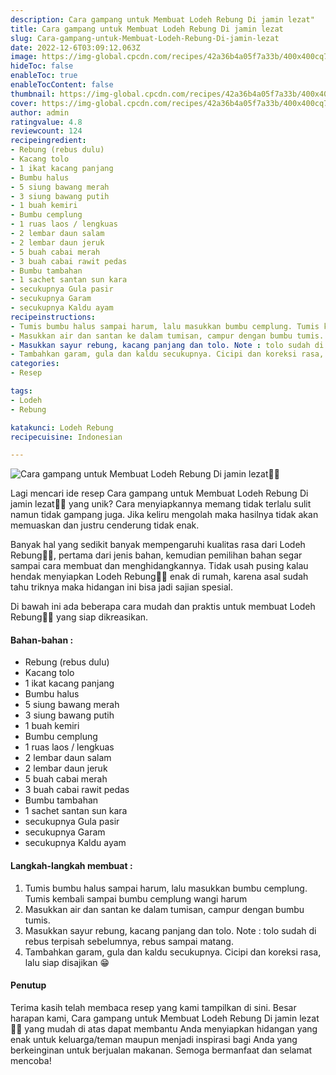 ```yaml
---
description: Cara gampang untuk Membuat Lodeh Rebung Di jamin lezat"
title: Cara gampang untuk Membuat Lodeh Rebung Di jamin lezat
slug: Cara-gampang-untuk-Membuat-Lodeh-Rebung-Di-jamin-lezat
date: 2022-12-6T03:09:12.063Z
image: https://img-global.cpcdn.com/recipes/42a36b4a05f7a33b/400x400cq70/photo.jpg
hideToc: false
enableToc: true
enableTocContent: false
thumbnail: https://img-global.cpcdn.com/recipes/42a36b4a05f7a33b/400x400cq70/photo.jpg
cover: https://img-global.cpcdn.com/recipes/42a36b4a05f7a33b/400x400cq70/photo.jpg
author: admin
ratingvalue: 4.8
reviewcount: 124
recipeingredient:
- Rebung (rebus dulu)
- Kacang tolo
- 1 ikat kacang panjang
- Bumbu halus
- 5 siung bawang merah
- 3 siung bawang putih
- 1 buah kemiri
- Bumbu cemplung
- 1 ruas laos / lengkuas
- 2 lembar daun salam
- 2 lembar daun jeruk
- 5 buah cabai merah
- 3 buah cabai rawit pedas
- Bumbu tambahan
- 1 sachet santan sun kara
- secukupnya Gula pasir
- secukupnya Garam
- secukupnya Kaldu ayam
recipeinstructions:
- Tumis bumbu halus sampai harum, lalu masukkan bumbu cemplung. Tumis kembali sampai bumbu cemplung wangi harum
- Masukkan air dan santan ke dalam tumisan, campur dengan bumbu tumis.
- Masukkan sayur rebung, kacang panjang dan tolo. Note : tolo sudah di rebus terpisah sebelumnya, rebus sampai matang.
- Tambahkan garam, gula dan kaldu secukupnya. Cicipi dan koreksi rasa, lalu siap disajikan 😁
categories:
- Resep

tags:
- Lodeh
- Rebung

katakunci: Lodeh Rebung
recipecuisine: Indonesian

---
```


![Cara gampang untuk Membuat Lodeh Rebung Di jamin lezat👩‍🍳](https://img-global.cpcdn.com/recipes/42a36b4a05f7a33b/400x400cq70/photo.jpg)

Lagi mencari ide resep Cara gampang untuk Membuat Lodeh Rebung Di jamin lezat👩‍🍳 yang unik? Cara menyiapkannya memang tidak terlalu sulit namun tidak gampang juga. Jika keliru mengolah maka hasilnya tidak akan memuaskan dan justru cenderung tidak enak.

Banyak hal yang sedikit banyak mempengaruhi kualitas rasa dari Lodeh Rebung👩‍🍳, pertama dari jenis bahan, kemudian pemilihan bahan segar sampai cara membuat dan menghidangkannya. Tidak usah pusing kalau hendak menyiapkan Lodeh Rebung👩‍🍳 enak di rumah, karena asal sudah tahu triknya maka hidangan ini bisa jadi sajian spesial.

Di bawah ini ada beberapa cara mudah dan praktis untuk membuat Lodeh Rebung👩‍🍳 yang siap dikreasikan.

<!--inarticleads1-->

#### Bahan-bahan :

- Rebung (rebus dulu)
- Kacang tolo
- 1 ikat kacang panjang
- Bumbu halus
- 5 siung bawang merah
- 3 siung bawang putih
- 1 buah kemiri
- Bumbu cemplung
- 1 ruas laos / lengkuas
- 2 lembar daun salam
- 2 lembar daun jeruk
- 5 buah cabai merah
- 3 buah cabai rawit pedas
- Bumbu tambahan
- 1 sachet santan sun kara
- secukupnya Gula pasir
- secukupnya Garam
- secukupnya Kaldu ayam

<!--inarticleads2-->

#### Langkah-langkah membuat :

1. Tumis bumbu halus sampai harum, lalu masukkan bumbu cemplung. Tumis kembali sampai bumbu cemplung wangi harum
1. Masukkan air dan santan ke dalam tumisan, campur dengan bumbu tumis.
1. Masukkan sayur rebung, kacang panjang dan tolo. Note : tolo sudah di rebus terpisah sebelumnya, rebus sampai matang.
1. Tambahkan garam, gula dan kaldu secukupnya. Cicipi dan koreksi rasa, lalu siap disajikan 😁

#### Penutup

Terima kasih telah membaca resep yang kami tampilkan di sini. Besar harapan kami, Cara gampang untuk Membuat Lodeh Rebung Di jamin lezat👩‍🍳 yang mudah di atas dapat membantu Anda menyiapkan hidangan yang enak untuk keluarga/teman maupun menjadi inspirasi bagi Anda yang berkeinginan untuk berjualan makanan. Semoga bermanfaat dan selamat mencoba!